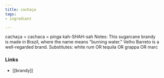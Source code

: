 ```yaml
---
title: cachaça
tags:
- ingredient

---
```

cachaça = cachaca = pinga kah-SHAH-sah Notes: This sugarcane brandy is made in Brazil, where the name means "burning water." Velho Barreto is a well-regarded brand. Substitutes: white rum OR tequila OR grappa OR marc

### Links

* [[brandy]]
